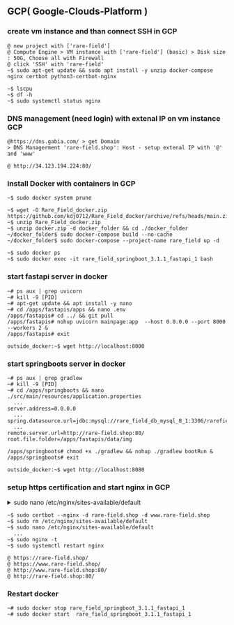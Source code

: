 ## GCP( Google-Clouds‐Platform )

### create vm instance and than connect SSH in GCP
```
@ new project with ['rare-field']
@ Compute Engine > VM instance with ['rare-field'] (basic) > Disk size : 50G, Choose all with Firewall
@ click 'SSH' with 'rare-field'
~$ sudo apt-get update && sudo apt install -y unzip docker-compose nginx certbot python3-certbot-nginx

~$ lscpu
~$ df -h
~$ sudo systemctl status nginx
```

### DNS management (need login) with extenal IP on vm instance GCP
```
@https://dns.gabia.com/ > get Domain 
> DNS Managerment 'rare-field.shop': Host - setup extenal IP with '@' and 'www' 

@ http://34.123.194.224:80/
```

### install Docker with containers in GCP
```
~$ sudo docker system prune

~$ wget -O Rare_Field_docker.zip https://github.com/kdj0712/Rare_Field_docker/archive/refs/heads/main.zip
~$ unzip Rare_Field_docker.zip
~$ unzip docker.zip -d docker_folder && cd ./docker_folder
~/docker_folder$ sudo docker-compose build --no-cache
~/docker_folder$ sudo docker-compose --project-name rare_field up -d

~$ sudo docker ps
~$ sudo docker exec -it rare_field_springboot_3.1.1_fastapi_1 bash
```

### start fastapi server in docker
```
~# ps aux | grep uvicorn 
~# kill -9 [PID]
~# apt-get update && apt install -y nano
~# cd /apps/fastapis/apps && nano .env
/apps/fastapis# cd ../ && git pull
/apps/fastapis# nohup uvicorn mainpage:app  --host 0.0.0.0 --port 8000 --workers 2 & 
/apps/fastapis# exit

outside_docker:~$ wget http://localhost:8000
```

### start springboots server in docker
```
~# ps aux | grep gradlew 
~# kill -9 [PID]
~# cd /apps/springboots && nano ./src/main/resources/application.properties
  ...
server.address=0.0.0.0
  ...
spring.datasource.url=jdbc:mysql://rare_field_db_mysql_8_1:3306/rarefield
  ...
remote.server.url=http://rare-field.shop:80/       
root.file.folder=/apps/fastapis/data/img   

/apps/springboots# chmod +x ./gradlew && nohup ./gradlew bootRun &
/apps/springboots# exit

outside_docker:~$ wget http://localhost:8080
```

### setup https certification and start nginx in GCP
<details>

<summary>sudo nano /etc/nginx/sites-available/default</summary>

    server {
        listen 80;
        server_name rare-field.shop www.rare-field.shop;
        #return 301 https://$server_name$request_uri; # Redirect all HTTP requests to HTTPS
        location / {
            proxy_pass http://localhost:8000; # Forward all requests to localhost:8000
            proxy_set_header Host $host; # Pass the current host and port
            proxy_set_header X-Real-IP $remote_addr; # Pass the client's real IP
            proxy_set_header X-Forwarded-For $proxy_add_x_forwarded_for; # Pass the real user IP read by the proxy or load balancer
            proxy_set_header X-Forwarded-Proto $scheme; # The protocol being used (http or https)
        }
    }

    server {
        # SSL configuration
        listen 443 ssl;
        server_name rare-field.shop www.rare-field.shop;

        ssl_certificate /etc/letsencrypt/live/rare-field.shop/fullchain.pem; # Certificate path
        ssl_certificate_key /etc/letsencrypt/live/rare-field.shop/privkey.pem; # Key path

        ssl_session_cache shared:SSL:1m;
        ssl_session_timeout 10m;
        ssl_ciphers HIGH:!aNULL:!MD5;
        ssl_prefer_server_ciphers on;

        location / {
            proxy_pass http://localhost:8080; # Forward requests to the WAS running in Docker
            proxy_set_header Host $host;
            proxy_set_header X-Real-IP $remote_addr;
            proxy_set_header X-Forwarded-For $proxy_add_x_forwarded_for;
            proxy_set_header X-Forwarded-Proto $scheme;
        }
    }

</details>

```
~$ sudo certbot --nginx -d rare-field.shop -d www.rare-field.shop
~$ sudo rm /etc/nginx/sites-available/default
~$ sudo nano /etc/nginx/sites-available/default
  ... 
~$ sudo nginx -t
~$ sudo systemctl restart nginx

@ https://rare-field.shop/
@ https://www.rare-field.shop/
@ http://www.rare-field.shop:80/
@ http://rare-field.shop:80/
```


### Restart docker
```
~# sudo docker stop rare_field_springboot_3.1.1_fastapi_1
~# sudo docker start  rare_field_springboot_3.1.1_fastapi_1
```
